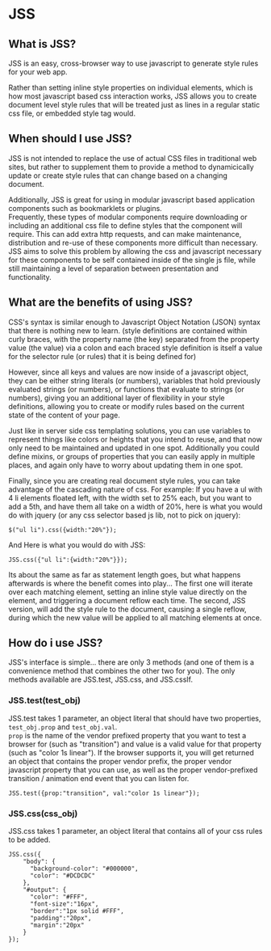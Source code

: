 # JSS

## What is JSS?

JSS is an easy, cross-browser way to use javascript to generate style rules for your web app.

Rather than setting inline style properties on individual elements, which is how most javascript based css interaction works, JSS allows you
to create document level style rules that will be treated just as lines in a regular static css file, or embedded style tag would.

## When should I use JSS?

JSS is not intended to replace the use of actual CSS files in traditional web sites, but rather to supplement them to provide a method
to dynamicically update or create style rules that can change based on a changing document.

Additionally, JSS is great for using in modular javascript based application components such as bookmarklets or plugins.  
Frequently, these types of modular components require downloading or including an additional css file to define styles that the component will require.
This can add extra http requests, and can make maintenance, distribution and re-use of these components more difficult than necessary.
JSS aims to solve this problem by allowing the css and javascript necessary for these components to be self contained inside of the single js file, 
while still maintaining a level of separation between presentation and functionality.

## What are the benefits of using JSS?

CSS's syntax is similar enough to Javascript Object Notation (JSON) syntax that there is nothing new to learn. 
(style definitions are contained within curly braces, with the property name (the key) separated from the property value 
(the value) via a colon and each braced style definition is itself a value for the selector rule (or rules) that it is being defined for)

However, since all keys and values are now inside of a javascript object, they can be either string literals (or numbers), variables that hold previously evaluated strings (or numbers), 
or functions that evaluate to strings (or numbers), giving you an additional layer of flexibility in your style definitions, allowing you to create or modify rules based on the current 
state of the content of your page.

Just like in server side css templating solutions, you can use variables to represent things like colors or heights that you intend to reuse, 
and that now only need to be maintained and updated in one spot.  Additionally you could define mixins, or groups of properties that you can easily 
apply in multiple places, and again only have to worry about updating them in one spot.

Finally, since you are creating real document style rules, you can take advantage of the cascading nature of css. 
For example: If you have a ul with 4 li elements floated left, with the width set to 25% each, but you want to add a 5th, and have them all 
take on a width of 20%, here is what you would do with jquery (or any css selector based js lib, not to pick on jquery):

`$("ul li").css({width:"20%"});`

And Here is what you would do with JSS:

`JSS.css({"ul li":{width:"20%"}});`

Its about the same as far as statement length goes, but what happens afterwards is where the benefit comes into play...
The first one will iterate over each matching element, setting an inline style value directly on the element, and triggering a document reflow each time.
The second, JSS version, will add the style rule to the document, causing a single reflow, during which the new value will be applied to all matching elements at once.

## How do i use JSS?

JSS's interface is simple... there are only 3 methods (and one of them is a convenience method that combines the other two for you).
The only methods available are JSS.test, JSS.css, and JSS.cssIf.

### JSS.test(test_obj)
JSS.test takes 1 parameter, an object literal that should have two properties, `test_obj.prop` and `test_obj.val`.  
`prop` is the name of the vendor prefixed property that you want to test a browser for (such as "transition")
and value is a valid value for that property (such as "color 1s linear").  If the browser supports it, you will get returned an object
that contains the proper vendor prefix, the proper vendor javascript property that you can use, as well as the proper vendor-prefixed transition / animation end event that you can listen for.

`JSS.test({prop:"transition", val:"color 1s linear"});`

### JSS.css(css_obj)
JSS.css takes 1 parameter, an object literal that contains all of your css rules to be added.

    JSS.css({
        "body": {
          "background-color": "#000000",
          "color": "#DCDCDC"
        },
        "#output": {
          "color": "#FFF",
          "font-size":"16px",
          "border":"1px solid #FFF",
          "padding":"20px",
          "margin":"20px"
        }
    });

